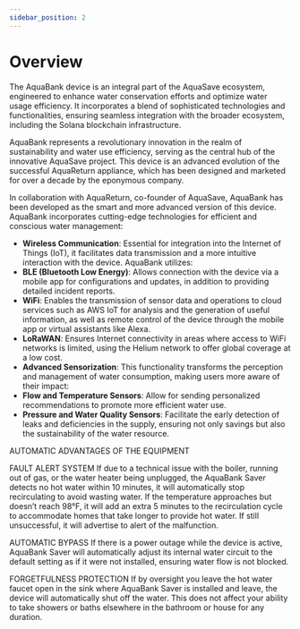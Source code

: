 ```yaml
---
sidebar_position: 2
---
```

# Overview
The AquaBank device is an integral part of the AquaSave ecosystem, engineered to enhance water conservation efforts and optimize water usage efficiency. It incorporates a blend of sophisticated technologies and functionalities, ensuring seamless integration with the broader ecosystem, including the Solana blockchain infrastructure. 

AquaBank represents a revolutionary innovation in the realm of sustainability and water use efficiency, serving as the central hub of the innovative AquaSave project. This device is an advanced evolution of the successful AquaReturn appliance, which has been designed and marketed for over a decade by the eponymous company.

In collaboration with AquaReturn, co-founder of AquaSave, AquaBank has been developed as the smart and more advanced version of this device. AquaBank incorporates cutting-edge technologies for efficient and conscious water management:

- **Wireless Communication**: Essential for integration into the Internet of Things (IoT), it facilitates data transmission and a more intuitive interaction with the device. AquaBank utilizes:
- **BLE (Bluetooth Low Energy)**: Allows connection with the device via a mobile app for configurations and updates, in addition to providing detailed incident reports.
- **WiFi**: Enables the transmission of sensor data and operations to cloud services such as AWS IoT for analysis and the generation of useful information, as well as remote control of the device through the mobile app or virtual assistants like Alexa.
- **LoRaWAN**: Ensures Internet connectivity in areas where access to WiFi networks is limited, using the Helium network to offer global coverage at a low cost.
  
- **Advanced Sensorization**: This functionality transforms the perception and management of water consumption, making users more aware of their impact:
- **Flow and Temperature Sensors**: Allow for sending personalized recommendations to promote more efficient water use.
- **Pressure and Water Quality Sensors**: Facilitate the early detection of leaks and deficiencies in the supply, ensuring not only savings but also the sustainability of the water resource.

AUTOMATIC ADVANTAGES OF THE EQUIPMENT

FAULT ALERT SYSTEM If due to a technical issue with the boiler, running out of gas, or the water heater being unplugged, the AquaBank Saver detects no hot water within 10 minutes, it will automatically stop recirculating to avoid wasting water. If the temperature approaches but doesn’t reach 98°F, it will add an extra 5 minutes to the recirculation cycle to accommodate homes that take longer to provide hot water. If still unsuccessful, it will advertise to alert of the malfunction.

AUTOMATIC BYPASS If there is a power outage while the device is active, AquaBank Saver will automatically adjust its internal water circuit to the default setting as if it were not installed, ensuring water flow is not blocked.

FORGETFULNESS PROTECTION If by oversight you leave the hot water faucet open in the sink where AquaBank Saver is installed and leave, the device will automatically shut off the water. This does not affect your ability to take showers or baths elsewhere in the bathroom or house for any duration.